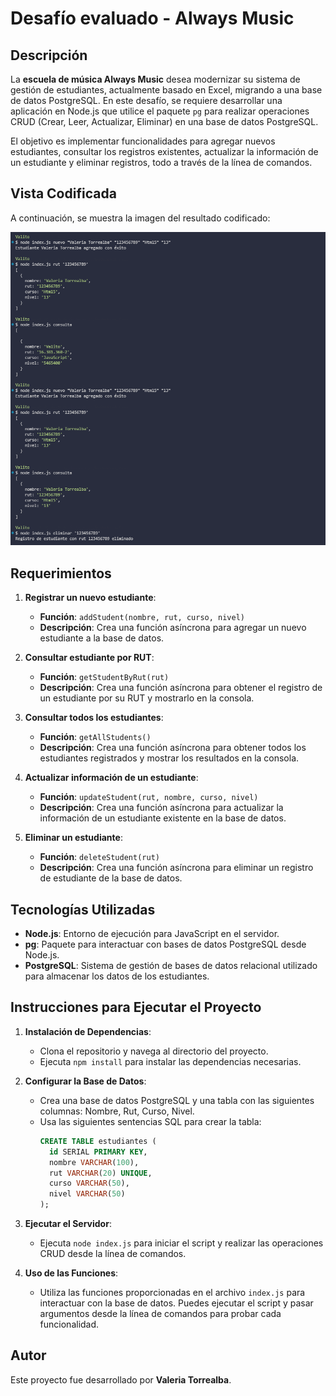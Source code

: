 # Desafío evaluado - Always Music

## Descripción

La **escuela de música Always Music** desea modernizar su sistema de gestión de estudiantes, actualmente basado en Excel, migrando a una base de datos PostgreSQL. En este desafío, se requiere desarrollar una aplicación en Node.js que utilice el paquete `pg` para realizar operaciones CRUD (Crear, Leer, Actualizar, Eliminar) en una base de datos PostgreSQL.

El objetivo es implementar funcionalidades para agregar nuevos estudiantes, consultar los registros existentes, actualizar la información de un estudiante y eliminar registros, todo a través de la línea de comandos.

## Vista Codificada

A continuación, se muestra la imagen del resultado codificado:

![001](screenshot/001.png)

## Requerimientos

1. **Registrar un nuevo estudiante**:
   - **Función**: `addStudent(nombre, rut, curso, nivel)`
   - **Descripción**: Crea una función asíncrona para agregar un nuevo estudiante a la base de datos.

2. **Consultar estudiante por RUT**:
   - **Función**: `getStudentByRut(rut)`
   - **Descripción**: Crea una función asíncrona para obtener el registro de un estudiante por su RUT y mostrarlo en la consola.

3. **Consultar todos los estudiantes**:
   - **Función**: `getAllStudents()`
   - **Descripción**: Crea una función asíncrona para obtener todos los estudiantes registrados y mostrar los resultados en la consola.

4. **Actualizar información de un estudiante**:
   - **Función**: `updateStudent(rut, nombre, curso, nivel)`
   - **Descripción**: Crea una función asíncrona para actualizar la información de un estudiante existente en la base de datos.

5. **Eliminar un estudiante**:
   - **Función**: `deleteStudent(rut)`
   - **Descripción**: Crea una función asíncrona para eliminar un registro de estudiante de la base de datos.

## Tecnologías Utilizadas

- **Node.js**: Entorno de ejecución para JavaScript en el servidor.
- **pg**: Paquete para interactuar con bases de datos PostgreSQL desde Node.js.
- **PostgreSQL**: Sistema de gestión de bases de datos relacional utilizado para almacenar los datos de los estudiantes.

## Instrucciones para Ejecutar el Proyecto

1. **Instalación de Dependencias**:
   - Clona el repositorio y navega al directorio del proyecto.
   - Ejecuta `npm install` para instalar las dependencias necesarias.

2. **Configurar la Base de Datos**:
   - Crea una base de datos PostgreSQL y una tabla con las siguientes columnas: Nombre, Rut, Curso, Nivel.
   - Usa las siguientes sentencias SQL para crear la tabla:
     ```sql
     CREATE TABLE estudiantes (
       id SERIAL PRIMARY KEY,
       nombre VARCHAR(100),
       rut VARCHAR(20) UNIQUE,
       curso VARCHAR(50),
       nivel VARCHAR(50)
     );
     ```

3. **Ejecutar el Servidor**:
   - Ejecuta `node index.js` para iniciar el script y realizar las operaciones CRUD desde la línea de comandos.

4. **Uso de las Funciones**:
   - Utiliza las funciones proporcionadas en el archivo `index.js` para interactuar con la base de datos. Puedes ejecutar el script y pasar argumentos desde la línea de comandos para probar cada funcionalidad.

## Autor

Este proyecto fue desarrollado por **Valeria Torrealba**.
